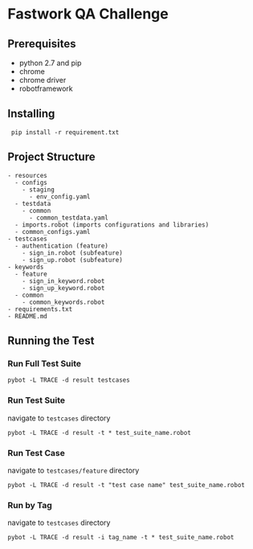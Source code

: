 
# Fastwork QA Challenge

## Prerequisites
- python 2.7 and pip
- chrome
- chrome driver
- robotframework

## Installing
` 
pip install -r requirement.txt
`
## Project Structure
    - resources
      - configs
        - staging
          - env_config.yaml
      - testdata
        - common
          - common_testdata.yaml
      - imports.robot (imports configurations and libraries)
      - common_configs.yaml 
    - testcases 
      - authentication (feature)
        - sign_in.robot (subfeature)
        - sign_up.robot (subfeature)
    - keywords
      - feature
        - sign_in_keyword.robot
        - sign_up_keyword.robot
      - common
        - common_keywords.robot
    - requirements.txt
    - README.md


## Running the Test
### Run Full Test Suite
`
pybot -L TRACE -d result testcases
`

### Run Test Suite
navigate to `testcases` directory

`
pybot -L TRACE -d result -t * test_suite_name.robot
`

### Run Test Case
navigate to `testcases/feature` directory

`
pybot -L TRACE -d result -t "test case name" test_suite_name.robot
`

### Run by Tag
navigate to `testcases` directory

`
pybot -L TRACE -d result -i tag_name -t * test_suite_name.robot
`
